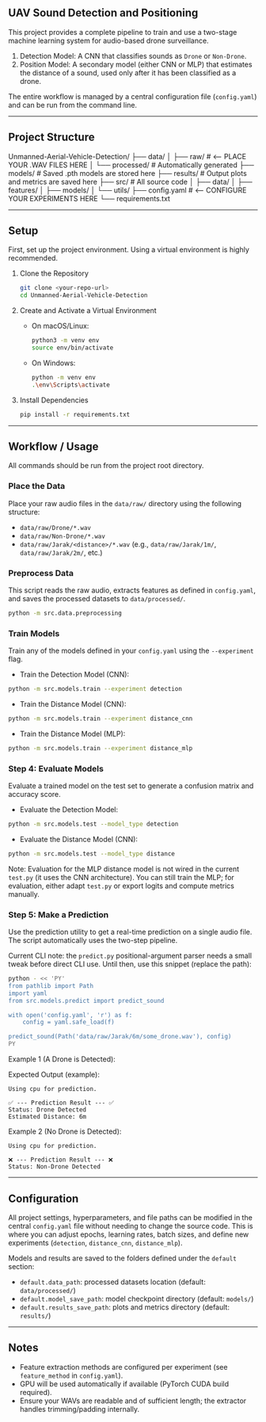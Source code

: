 ## UAV Sound Detection and Positioning

This project provides a complete pipeline to train and use a two-stage machine learning system for audio-based drone surveillance.

1. Detection Model: A CNN that classifies sounds as `Drone` or `Non-Drone`.
2. Position Model: A secondary model (either CNN or MLP) that estimates the distance of a sound, used only after it has been classified as a drone.

The entire workflow is managed by a central configuration file (`config.yaml`) and can be run from the command line.

---
## Project Structure

Unmanned-Aerial-Vehicle-Detection/
├── data/
│   ├── raw/         # <-- PLACE YOUR .WAV FILES HERE
│   └── processed/   # Automatically generated
├── models/          # Saved .pth models are stored here
├── results/         # Output plots and metrics are saved here
├── src/             # All source code
│   ├── data/
│   ├── features/
│   ├── models/
│   └── utils/
├── config.yaml      # <-- CONFIGURE YOUR EXPERIMENTS HERE
└── requirements.txt


---
## Setup

First, set up the project environment. Using a virtual environment is highly recommended.

1. Clone the Repository
	```bash
	git clone <your-repo-url>
	cd Unmanned-Aerial-Vehicle-Detection
	```

2. Create and Activate a Virtual Environment

	- On macOS/Linux:
		```bash
		python3 -m venv env
		source env/bin/activate
		```
	- On Windows:
		```bash
		python -m venv env
		.\env\Scripts\activate
		```

3. Install Dependencies
	```bash
	pip install -r requirements.txt
	```

---
## Workflow / Usage

All commands should be run from the project root directory.

### Place the Data

Place your raw audio files in the `data/raw/` directory using the following structure:
- `data/raw/Drone/*.wav`
- `data/raw/Non-Drone/*.wav`
- `data/raw/Jarak/<distance>/*.wav` (e.g., `data/raw/Jarak/1m/`, `data/raw/Jarak/2m/`, etc.)

### Preprocess Data

This script reads the raw audio, extracts features as defined in `config.yaml`, and saves the processed datasets to `data/processed/`.

```bash
python -m src.data.preprocessing
```

### Train Models

Train any of the models defined in your `config.yaml` using the `--experiment` flag.

- Train the Detection Model (CNN):

```bash
python -m src.models.train --experiment detection
```

- Train the Distance Model (CNN):

```bash
python -m src.models.train --experiment distance_cnn
```

- Train the Distance Model (MLP):

```bash
python -m src.models.train --experiment distance_mlp
```

### Step 4: Evaluate Models

Evaluate a trained model on the test set to generate a confusion matrix and accuracy score.

- Evaluate the Detection Model:

```bash
python -m src.models.test --model_type detection
```

- Evaluate the Distance Model (CNN):

```bash
python -m src.models.test --model_type distance
```

Note: Evaluation for the MLP distance model is not wired in the current `test.py` (it uses the CNN architecture). You can still train the MLP; for evaluation, either adapt `test.py` or export logits and compute metrics manually.

### Step 5: Make a Prediction

Use the prediction utility to get a real-time prediction on a single audio file. The script automatically uses the two-step pipeline.

Current CLI note: the `predict.py` positional-argument parser needs a small tweak before direct CLI use. Until then, use this snippet (replace the path):

```bash
python - << 'PY'
from pathlib import Path
import yaml
from src.models.predict import predict_sound

with open('config.yaml', 'r') as f:
	config = yaml.safe_load(f)

predict_sound(Path('data/raw/Jarak/6m/some_drone.wav'), config)
PY
```

Example 1 (A Drone is Detected):

Expected Output (example):

```
Using cpu for prediction.

✅ --- Prediction Result --- ✅
Status: Drone Detected
Estimated Distance: 6m
```

Example 2 (No Drone is Detected):

```
Using cpu for prediction.

❌ --- Prediction Result --- ❌
Status: Non-Drone Detected
```

---
## Configuration

All project settings, hyperparameters, and file paths can be modified in the central `config.yaml` file without needing to change the source code. This is where you can adjust epochs, learning rates, batch sizes, and define new experiments (`detection`, `distance_cnn`, `distance_mlp`).

Models and results are saved to the folders defined under the `default` section:
- `default.data_path`: processed datasets location (default: `data/processed/`)
- `default.model_save_path`: model checkpoint directory (default: `models/`)
- `default.results_save_path`: plots and metrics directory (default: `results/`)

---
## Notes

- Feature extraction methods are configured per experiment (see `feature_method` in `config.yaml`).
- GPU will be used automatically if available (PyTorch CUDA build required).
- Ensure your WAVs are readable and of sufficient length; the extractor handles trimming/padding internally.


